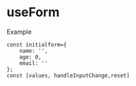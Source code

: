 # useForm

Example

    const initialform={
        name: '',
        age: 0,
        email: ''
    };
    const [values, handleInputChange,reset]